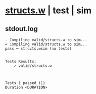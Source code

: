 # [structs.w](../../../../examples/tests/valid/structs.w) | test | sim

## stdout.log
```log
- Compiling valid/structs.w to sim...
✔ Compiling valid/structs.w to sim...
pass ─ structs.wsim (no tests)
 

Tests Results:
    ✓ valid/structs.w



Tests 1 passed (1) 
Duration <DURATION>

```

